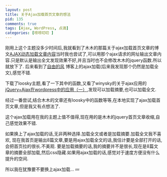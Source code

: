 ```yaml
---
layout: post
title: 关于Ajax加载首页文章的想法
pid: 135
comments: true
tags: [Ajax, WordPress, 点滴]
categories: [唠唠叨叨 ]
---
```

刚用上这个主题没多少时间后,我就看到了木木的那篇关于ajax加载首页文章的博文[AJAX动态加载文章内容](http://immmmm.com/ajax-loading-post-content.html)当时我也尝试了,可以用那个ajax请求的网址输出文章内容.只是默认是输出全文发现效果不好,并且当时也不会修改木木的jquery函数.所以就放下了.
后来看到了[自由的风](http://loosky.net) 博客上的ajax加载(后来我发现那个仍然是加载全文),感觉不错.

下载了loosky主题,看了一下其中的函数,又看了winysky的关于ajax应用的[jQuery+Ajax在wordpress中的应用（一）](http://winysky.com/jquery-ajax-in-the-wordpress-application-1),发现可以加载摘要,也可以加载全文.

经过一番尝试,结合木木的文章还有loosky中的函数等等,在本地实现了ajax加载首页文章,但是我又有点想法了.

这个ajax加载用在我的主题上值不值得,现在用的是木木的jquery首页文章收缩,自己感觉效果不错.

如果换上了ajax加载的话,无非两种选择.加载全文或者是加载摘要.加载全文我不喜欢, 现在我首页是输出8篇文章,要是用ajax加载全文的话,我估计要是全部打开的话,会把首页拉的很长.不美观.
要是加载摘要的话,我的摘要并不是很长,现在是8篇文章的摘要全部加载,然后css隐藏.如果用ajax加载的话,感觉对于速度方便没有什么提升的空间.

所以我在犹豫要不要换上ajax加载... :zzz:
